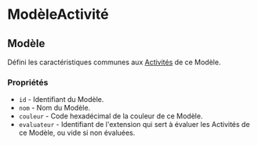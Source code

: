 # ModèleActivité

## Modèle

Défini les caractéristiques communes aux [Activités](Activite.md) de ce Modèle.

### Propriétés

 * `id` - Identifiant du Modèle.
 * `nom` - Nom du Modèle.
 * `couleur` - Code hexadécimal de la couleur de ce Modèle.
 * `evaluateur` - Identifiant de l'extension qui sert à évaluer les Activités de ce Modèle, ou vide si non évaluées.
